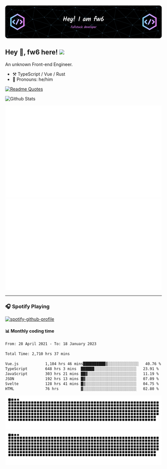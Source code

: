 ![Header](github-header-image.png)

## Hey 👋, fw6 here! <img src="https://github.githubassets.com/images/mona-whisper.gif" height="24" />


An unknown Front-end Engineer.

-   :hammer_and_pick: TypeScript / Vue / Rust
-   :man: Pronouns: he/him


[![Readme Quotes](https://quotes-github-readme.vercel.app/api?type=horizontal&theme=algolia)](https://github.com/piyushsuthar/github-readme-quotes)



![Github Stats](https://github-readme-stats.vercel.app/api?username=fw6&bg_color=30,e96443,904e95&title_color=fff&text_color=fff)

![](https://raw.githubusercontent.com/fw6/github-stats-transparent/output/generated/overview.svg)
![](https://raw.githubusercontent.com/fw6/github-stats-transparent/output/generated/languages.svg)


---

### 🎧 Spotify Playing

<!-- ![spotify-github-profile](/img/default.svg) -->

[![spotify-github-profile](https://spotify-github-profile.vercel.app/api/view?uid=r6wn4hdvypv0lkzyrj0e0pjct&cover_image=true&theme=default&bar_color=53b14f&bar_color_cover=true)](https://github.com/kittinan/spotify-github-profile)
#### :bar_chart: Monthly coding time

<!--START_SECTION:waka-->

```text
From: 28 April 2021 - To: 18 January 2023

Total Time: 2,710 hrs 37 mins

Vue.js            1,104 hrs 46 mins██████████▒░░░░░░░░░░░░░░   40.76 %
TypeScript        648 hrs 3 mins  ██████░░░░░░░░░░░░░░░░░░░   23.91 %
JavaScript        303 hrs 21 mins ██▓░░░░░░░░░░░░░░░░░░░░░░   11.19 %
JSON              192 hrs 13 mins █▓░░░░░░░░░░░░░░░░░░░░░░░   07.09 %
Svelte            128 hrs 41 mins █▒░░░░░░░░░░░░░░░░░░░░░░░   04.75 %
HTML              76 hrs          ▓░░░░░░░░░░░░░░░░░░░░░░░░   02.80 %
```

<!--END_SECTION:waka-->




![github contribution grid snake animation](https://raw.githubusercontent.com/platane/platane/output/github-contribution-grid-snake-dark.svg#gh-dark-mode-only)![github contribution grid snake animation](https://raw.githubusercontent.com/platane/platane/output/github-contribution-grid-snake.svg#gh-light-mode-only)
